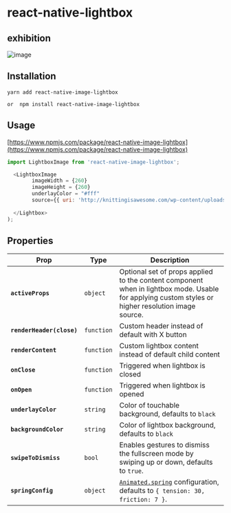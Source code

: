 # react-native-lightbox

## exhibition

![image](http://otn4d80hz.bkt.clouddn.com/2018-01-04%2016_14_55.gif)

## Installation

```
yarn add react-native-image-lightbox

or  npm install react-native-image-lightbox
```

## Usage

[https://www.npmjs.com/package/react-native-image-lightbox](https://www.npmjs.com/package/react-native-image-lightbox)

```js
import LightboxImage from 'react-native-image-lightbox';

  <LightboxImage  
        imageWidth = {260}
        imageHeight = {260}
        underlayColor = "#fff"
        source={{ uri: 'http://knittingisawesome.com/wp-content/uploads/2012/12/cat-wearing-a-reindeer-hat1.jpg'}}>
 
  </Lightbox>
);
```

## Properties

| Prop | Type | Description |
|---|---|---|
|**`activeProps`**|`object`|Optional set of props applied to the content component when in lightbox mode. Usable for applying custom styles or higher resolution image source.|
|**`renderHeader(close)`**|`function`|Custom header instead of default with X button|
|**`renderContent`**|`function`|Custom lightbox content instead of default child content|
|**`onClose`**|`function`|Triggered when lightbox is closed|
|**`onOpen`**|`function`|Triggered when lightbox is opened|
|**`underlayColor`**|`string`|Color of touchable background, defaults to `black`|
|**`backgroundColor`**|`string`|Color of lightbox background, defaults to `black`|
|**`swipeToDismiss`**|`bool`|Enables gestures to dismiss the fullscreen mode by swiping up or down, defaults to `true`.|
|**`springConfig`**|`object`|[`Animated.spring`](https://facebook.github.io/react-native/docs/animations.html) configuration, defaults to `{ tension: 30, friction: 7 }`.|

